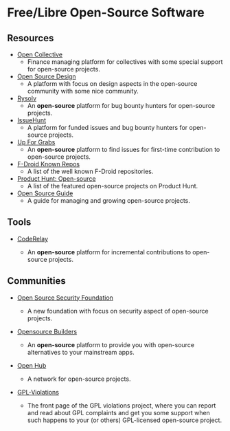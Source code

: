 # Free/Libre Open-Source Software

## Resources

* [Open Collective](https://opencollective.com)
  * Finance managing platform for collectives with some special support for open-source projects.
* [Open Source Design](https://opensourcedesign.net)
  - A platform with focus on design aspects in the open-source community with some nice community.
* [Rysolv](https://rysolv.com)
  - An **open-source** platform for bug bounty hunters for open-source projects.
* [IssueHunt](https://issuehunt.io)
  * A platform for funded issues and bug bounty hunters for open-source projects.
* [Up For Grabs](https://up-for-grabs.net)
  * An **open-source** platform to find issues for first-time contribution to open-source projects.
* [F-Droid Known Repos](https://forum.f-droid.org/t/known-repositories)
  * A list of the well known F-Droid repositories.
* [Product Hunt: Open-source](https://www.producthunt.com/topics/open-source)
  * A list of the featured open-source projects on Product Hunt.
* [Open Source Guide](https://opensource.guide)
  * A guide for managing and growing open-source projects.

## Tools

* [CodeRelay](https://www.coderelay.io)
  
  - An **open-source** platform for incremental contributions to open-source projects.

## Communities

* [Open Source Security Foundation](https://openssf.org)
  
  * A new foundation with focus on security aspect of open-source projects.

* [Opensource Builders](https://opensource.builders)
  
  * An **open-source** platform to provide you with open-source alternatives to your mainstream apps.

* [Open Hub](https://www.openhub.net)
  
  * A network for open-source projects.

* [GPL-Violations](https://gpl-violations.org)
  
  * The front page of the GPL violations project, where you can report and read about GPL complaints and get you some support when such happens to your (or others) GPL-licensed open-source project.
